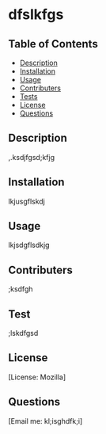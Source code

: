 

  # dfslkfgs

  ## Table of Contents
  * [Description](#description)
  * [Installation](#installation)
  * [Usage](#usage)
  * [Contributers](#contribute)
  * [Tests](#tests)
  * [License](#license)
  * [Questions](#questions)

  <a name='description'></a>
  ## Description

  ,.ksdjfgsd;kfjg

  <a name='installation'></a>
  ## Installation

  lkjusgflskdj

  <a name='usage'></a>
  ## Usage

  lkjsdgflsdkjg

  <a name='contribute'></a>
  ## Contributers

  ;ksdfgh

  <a name='tests'></a>
  ## Test

  ;lskdfgsd

  <a name='license'></a>
  ## License
  [License: Mozilla]

  <a name='questions'></a>
  ## Questions

  [Email me: kl;isghdfk;i] 

  